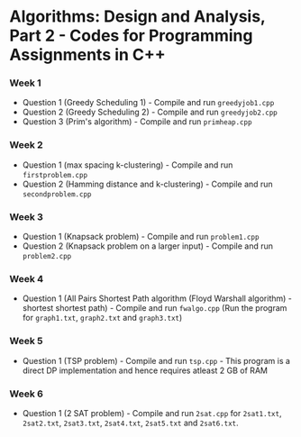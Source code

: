 # Algorithms: Design and Analysis, Part 2 - Codes for Programming Assignments in C++

### Week 1

- Question 1 (Greedy Scheduling 1) - Compile and run `greedyjob1.cpp`
- Question 2 (Greedy Scheduling 2) - Compile and run `greedyjob2.cpp`
- Question 3 (Prim's algorithm) - Compile and run `primheap.cpp` 

### Week 2

- Question 1 (max spacing k-clustering) - Compile and run `firstproblem.cpp`
- Question 2 (Hamming distance and k-clustering) - Compile and run `secondproblem.cpp`

### Week 3

- Question 1 (Knapsack problem) - Compile and run `problem1.cpp`
- Question 2 (Knapsack problem on a larger input) - Compile and run `problem2.cpp`

### Week 4

- Question 1 (All Pairs Shortest Path algorithm (Floyd Warshall algorithm) - shortest shortest path) - Compile and run `fwalgo.cpp` (Run the program for `graph1.txt`, `graph2.txt` and `graph3.txt`)

### Week 5

- Question 1 (TSP problem) - Compile and run `tsp.cpp` - This program is a direct DP implementation and hence requires atleast 2 GB of RAM

### Week 6

- Question 1 (2 SAT problem) - Compile and run `2sat.cpp` for `2sat1.txt`, `2sat2.txt`, `2sat3.txt`, `2sat4.txt`, `2sat5.txt` and `2sat6.txt`.
